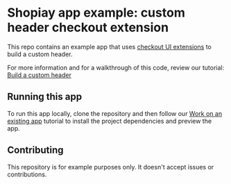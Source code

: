 # Shopiay app example: custom header checkout extension

This repo contains an example app that uses [checkout UI extensions](https://shopify.dev/docs/api/checkout-ui-extensions) to build a custom header.

For more information and for a walkthrough of this code, review our tutorial: [Build a custom header](https://shopify.dev/docs/apps/checkout/header-footer/customize-header)

## Running this app

To run this app locally, clone the repository and then follow our [Work on an existing app](https://shopify.dev/docs/apps/tools/cli/existing) tutorial to install the project dependencies and preview the app.

## Contributing

This repository is for example purposes only. It doesn't accept issues or contributions.
